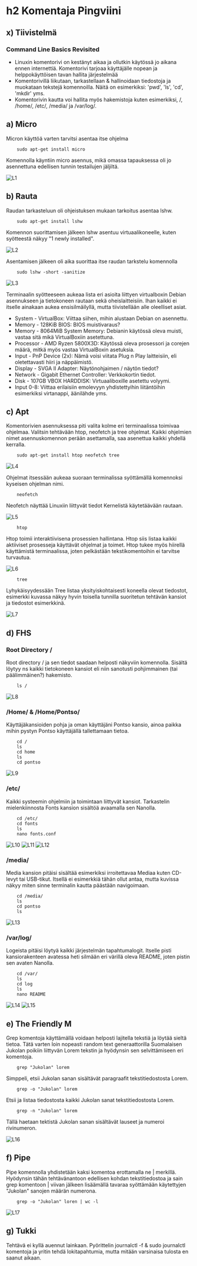 # h2 Komentaja Pingviini

## x) Tiivistelmä

### Command Line Basics Revisited
- Linuxin komentorivi on kestänyt aikaa ja ollutkin käytössä jo aikana ennen internettiä. Komentorivi tarjoaa käyttäjälle nopean ja helppokäyttöisen tavan hallita järjestelmää
- Komentorivillä liikutaan, tarkastellaan & hallinoidaan tiedostoja ja muokataan tekstejä komennoilla. Näitä on esimerkiksi: 'pwd', 'ls', 'cd', 'mkdir' yms.
- Komentorivin kautta voi hallita myös hakemistoja kuten esimerkiksi, /, /home/, /etc/, /media/ ja /var/log/.

## a) Micro
Micron käyttöä varten tarvitsi asentaa itse ohjelma

        sudo apt-get install micro

Komennolla käyntiin micro asennus, mikä omassa tapauksessa oli jo asennettuna edellisen tunnin testailujen jäljiltä.

![L1](H2_1.png)

## b) Rauta
Raudan tarkasteluun oli ohjeistuksen mukaan tarkoitus asentaa lshw. 

        sudo apt-get install lshw

Komennon suorittamisen jälkeen lshw asentuu virtuaalikoneelle, kuten syötteestä näkyy "1 newly installed".

![L2](H2_2.png)

Asentamisen jälkeen oli aika suorittaa itse raudan tarkstelu komennolla

        sudo lshw -short -sanitize

![L3](H2_3.png)

Terminaalin syötteeseen aukeaa lista eri asioita liittyen virtualboxin Debian asennukseen ja tietokoneen rautaan sekä oheislaitteisiin. Ihan kaikki ei itselle ainakaan aukea ensisilmäilyllä, mutta tiivistellään alle oleelliset asiat.

- System - VirtualBox: Viittaa siihen, mihin alustaan Debian on asennettu. 
- Memory - 128KiB BIOS: BIOS muistivaraus?
- Memory - 8064MiB System Memory: Debianin käytössä oleva muisti, vastaa sitä mikä VirtualBoxiin asetettuna.
- Processor - AMD Ryzen 5800X3D: Käytössä oleva prosessori ja corejen määrä, mitkä myös vastaa VirtualBoxin asetuksia. 
- Input - PnP Device (2x): Nämä voisi viitata Plug n Play laitteisiin, eli oletettavasti hiiri ja näppäimistö.
- Display - SVGA II Adapter: Näytönohjaimen / näytön tiedot?
- Network - Gigabit Ethernet Controller: Verkkokortin tiedot. 
- Disk - 107GB VBOX HARDDISK: Virtuaaliboxille asetettu volyymi.
- Input 0-8: Viittaa erilaisiin emolevyyn yhdistettyihin liitäntöihin esimerkiksi virtanappi, äänilähde yms.

## c) Apt
Komentorivien asennuksessa piti valita kolme eri terminaalissa toimivaa ohjelmaa. Valitsin tehtävään htop, neofetch ja tree ohjelmat. Kaikki ohjelmien nimet asennuskomennon perään asettamalla, saa asenettua kaikki yhdellä kerralla.

        sudo apt-get install htop neofetch tree

![L4](H2_4.png)

Ohjelmat itsessään aukeaa suoraan terminalissa syöttämällä komennoksi kyseisen ohjelman nimi.

        neofetch

Neofetch näyttää Linuxiin liittyvät tiedot Kernelistä käytetäävään rautaan. 

![L5](H2_5.png)

        htop

Htop toimii interaktiivisena prosessien hallintana. Htop siis listaa kaikki aktiiviset prosesseja käyttävät ohjelmat ja toimet. Htop tukee myös hiirellä käyttämistä terminaalissa, joten pelkästään tekstikomentoihin ei tarvitse turvautua. 

![L6](H2_6.png)

        tree

Lyhykäisyydessään Tree listaa yksityiskohtaisesti koneella olevat tiedostot, esimerkki kuvassa näkyy hyvin toisella tunnilla suoritetun tehtävän kansiot ja tiedostot esimerkkinä.

![L7](H2_7.png)

## d) FHS

### Root Directory /
Root directory / ja sen tiedot saadaan helposti näkyviin komennolla. Sisältä löytyy ns kaikki tietokoneen kansiot eli niin sanotusti pohjimmainen (tai päälimmäinen?) hakemisto.

        ls /

![L8](H2_8.png)

### /Home/ & /Home/Pontso/
Käyttäjäkansioiden pohja ja oman käyttäjäni Pontso kansio, ainoa paikka mihin pystyn Pontso käyttäjällä tallettamaan tietoa.

        cd /
        ls
        cd home
        ls
        cd pontso

![L9](H2_9.png)

### /etc/
Kaikki systeemin ohjelmiin ja toimintaan liittyvät kansiot. Tarkastelin mielenkiinnosta Fonts kansion sisältöä avaamalla sen Nanolla.

        cd /etc/
        cd fonts
        ls
        nano fonts.conf

![L10](H2_10.png)
![L11](H2_11.png)
![L12](H2_12.png)

### /media/
Media kansion pitäisi sisältää esimerkiksi irroitettavaa Mediaa kuten CD-levyt tai USB-tikut. Itsellä ei esimerkkiä tähän ollut antaa, mutta kuvissa näkyy miten sinne terminalin kautta päästään navigoimaan.

        cd /media/
        ls
        cd pontso
        ls

![L13](H2_13.png)

### /var/log/
Logeista pitäisi löytyä kaikki järjestelmän tapahtumalogit. Itselle pisti kansiorakenteen avatessa heti silmään eri värillä oleva README, joten pistin sen avaten Nanolla.

        cd /var/
        ls
        cd log
        ls
        nano README

![L14](H2_14.png)
![L15](H2_15.png)

## e) The Friendly M
Grep komentoja käyttämällä voidaan helposti lajitella tekstiä ja löytää sieltä tietoa. Tätä varten loin nopeasti random text generaattorilla Suomalaisen Jukolan poikiin liittyvän Lorem tekstin ja hyödynsin sen selvittämiseen eri komentoja.

        grep "Jukolan" lorem

Simppeli, etsii Jukolan sanan sisältävät paragraafit tekstitiedostosta Lorem.

        grep -o "Jukolan" lorem

Etsii ja listaa tiedostosta kaikki Jukolan sanat tekstitiedostosta Lorem.

        grep -n "Jukolan" lorem

Tällä haetaan tektistä Jukolan sanan sisältävät lauseet ja numeroi rivinumeron.

![L16](H2_16.png)

## f) Pipe
Pipe komennolla yhdistetään kaksi komentoa erottamalla ne | merkillä. Hyödynsin tähän tehtävänantoon edellisen kohdan tekstitiedostoa ja sain grep komentoon | viivan jälkeen lisäämällä tavaraa syöttämään käytettyjen "Jukolan" sanojen määrän numerona.

        grep -o "Jukolan" loren | wc -l

![L17](H2_17.png)

## g) Tukki
Tehtävä ei kyllä auennut lainkaan. Pyörittelin journalctl -f & sudo journalctl komentoja ja yritin tehdä lokitapahtumia, mutta mitään varsinaisa tulosta en saanut aikaan. 
